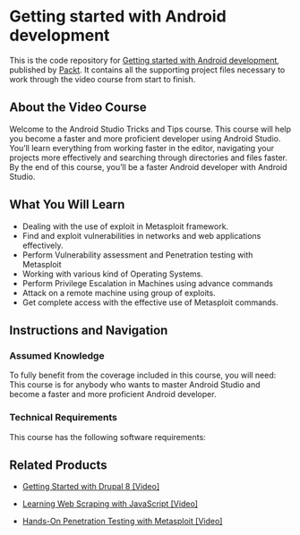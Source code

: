 # Getting started with Android development
This is the code repository for [Getting started with Android development](https://www.packtpub.com/networking-and-servers/hands-penetration-testing-metasploit-video?utm_source=github&utm_medium=repository&utm_campaign=9781789610512), published by [Packt](https://www.packtpub.com/?utm_source=github). It contains all the supporting project files necessary to work through the video course from start to finish.
## About the Video Course
Welcome to the Android Studio Tricks and Tips course. This course will help you become a faster and more proficient developer using Android Studio.
You’ll learn everything from working faster in the editor, navigating your projects more effectively and searching through directories and files faster. By the end of this course, you’ll be a faster Android developer with Android Studio.

<H2>What You Will Learn</H2>
<DIV class=book-info-will-learn-text>
<UL>
<LI>Dealing with the use of exploit in Metasploit framework.&nbsp; 
<LI>Find and exploit vulnerabilities in networks and web applications effectively. 
<LI>Perform Vulnerability assessment and Penetration testing with Metasploit 
<LI>Working with various kind of Operating Systems.&nbsp; 
<LI>Perform Privilege Escalation in Machines using advance commands&nbsp; 
<LI>Attack on a remote machine using group of exploits. 
<LI>Get complete access with the effective use of Metasploit commands. </LI></UL></DIV>

## Instructions and Navigation
### Assumed Knowledge
To fully benefit from the coverage included in this course, you will need:<br/>
This course is for anybody who wants to master Android Studio and become a faster and more proficient Android developer.
### Technical Requirements
This course has the following software requirements:<br/>
                         

## Related Products
* [Getting Started with Drupal 8 [Video]](https://www.packtpub.com/networking-and-servers/hands-penetration-testing-metasploit-video?utm_source=github&utm_medium=repository&utm_campaign=9781789610512)

* [Learning Web Scraping with JavaScript [Video]](https://www.packtpub.com/networking-and-servers/hands-penetration-testing-metasploit-video?utm_source=github&utm_medium=repository&utm_campaign=9781789610512)

* [Hands-On Penetration Testing with Metasploit [Video]](https://www.packtpub.com/networking-and-servers/hands-penetration-testing-metasploit-video?utm_source=github&utm_medium=repository&utm_campaign=9781789610512)

